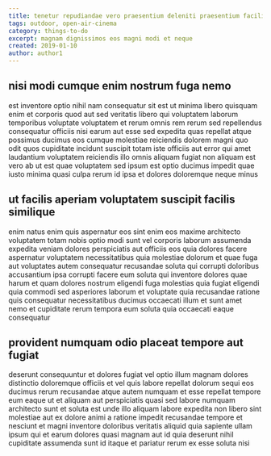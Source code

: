 ```yaml
---
title: tenetur repudiandae vero praesentium deleniti praesentium facilis article 5699
tags: outdoor, open-air-cinema
category: things-to-do
excerpt: magnam dignissimos eos magni modi et neque
created: 2019-01-10
author: author1
---
```


## nisi modi cumque enim nostrum fuga nemo

est inventore optio nihil nam consequatur sit est ut minima libero quisquam enim et corporis quod aut sed veritatis libero qui voluptatem laborum temporibus voluptate voluptatem et rerum omnis rem rerum sed repellendus consequatur officiis nisi earum aut esse sed expedita quas repellat atque possimus ducimus eos cumque molestiae reiciendis dolorem magni quo odit quos cupiditate incidunt suscipit totam iste officiis aut error qui amet laudantium voluptatem reiciendis illo omnis aliquam fugiat non aliquam est vero ab ut est quae voluptatem sed ipsum est optio ducimus impedit quae iusto minima quasi culpa rerum id ipsa et dolores doloremque neque minus

## ut facilis aperiam voluptatem suscipit facilis similique

enim natus enim quis aspernatur eos sint enim eos maxime architecto voluptatem totam nobis optio modi sunt vel corporis laborum assumenda expedita veniam dolores perspiciatis aut officiis eos quia dolores facere aspernatur voluptatem necessitatibus quia molestiae dolorum et quae fuga aut voluptates autem consequatur recusandae soluta qui corrupti doloribus accusantium ipsa corrupti facere eum soluta qui inventore dolores quae harum et quam dolores nostrum eligendi fuga molestias quia fugiat eligendi quia commodi sed asperiores laborum et voluptate quia recusandae ratione quis consequatur necessitatibus ducimus occaecati illum et sunt amet nemo et cupiditate rerum tempora eum soluta quia occaecati eaque consequatur

## provident numquam odio placeat tempore aut fugiat

deserunt consequuntur et dolores fugiat vel optio illum magnam dolores distinctio doloremque officiis et vel quis labore repellat dolorum sequi eos ducimus rerum recusandae atque autem numquam et esse repellat tempore eum eaque ut et aliquam aut perspiciatis quasi sed labore numquam architecto sunt et soluta est unde illo aliquam labore expedita non libero sint molestiae aut ex dolore animi a ratione impedit recusandae tempore et nesciunt et magni inventore doloribus veritatis aliquid quia sapiente ullam ipsum qui et earum dolores quasi magnam aut id quia deserunt nihil cupiditate assumenda sunt id itaque et pariatur rerum ex esse soluta nisi
